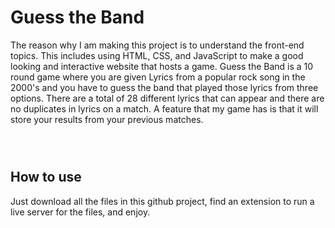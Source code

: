 # Guess the Band

The reason why I am making this project is to understand the front-end topics. This includes using HTML, CSS, and JavaScript to make a good looking and interactive website that hosts a game. Guess the Band is a 10 round game where you are given Lyrics from a popular rock song in the 2000's and you have to guess the band that played those lyrics from three options. There are a total of 28 different lyrics that can appear and there are no duplicates in lyrics on a match. A feature that my game has is that it will store your results from your previous matches.

![]()

![]()

![]()

## How to use

Just download all the files in this github project, find an extension to run a live server for the files, and enjoy.

